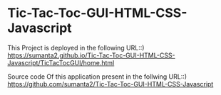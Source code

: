 # Tic-Tac-Toc-GUI-HTML-CSS-Javascript

This Project is deployed in the following URL::) https://sumanta2.github.io/Tic-Tac-Toc-GUI-HTML-CSS-Javascript/TicTacTocGUI/home.html

Source code Of this application present in the follwing URL::) https://github.com/sumanta2/Tic-Tac-Toc-GUI-HTML-CSS-Javascript
